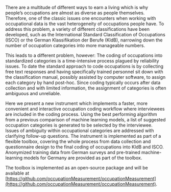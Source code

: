 There are a multitude of different ways to earn a living which is why people’s occupations are almost as diverse as people themselves. Therefore, one of the classic issues one encounters when working with occupational data is the vast heterogeneity of occupations people have. To address this problem, a variety of different classifications have been developed, such as the International Standard Classification of Occupations (ISCO) or the German Klassifikation der Berufe (KldB), narrowing down the number of occupation categories into more manageable numbers.

This leads to a different problem, however: The coding of occupations into standardized categories is a time-intensive process plagued by reliability issues. To date the standard approach to code occupations is by collecting free text responses and having specifically trained personnel sit down with the classification manual, possibly assisted by computer software, to assign each category by hand post-hoc. Since coding typically occurs after data collection and with limited information, the assignment of categories is often ambiguous and unreliable.

Here we present a new instrument which implements a faster, more convenient and interactive occupation coding workflow where interviewees are included in the coding process. Using the best performing algorithm from a previous comparison of machine learning models, a list of suggested occupation categories is generated to be selected by the interviewee. Issues of ambiguity within occupational categories are addressed with clarifying follow-up questions. The instrument is implemented as part of a flexible toolbox, covering the whole process from data collection and questionnaire design to the final coding of occupations into KldB and ISCO. Anonymized training data from German surveys and pre-trained machine-learning models for Germany are provided as part of the toolbox.

The toolbox is implemented as an open-source package and will be available at [https://github.com/occupationMeasurement/occupationMeasurement](https://github.com/occupationMeasurement/occupationMeasurement).
